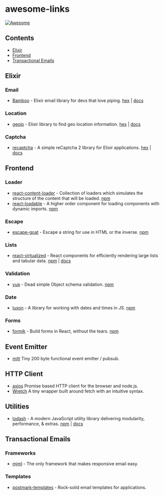 # awesome-links

[![Awesome](https://awesome.re/badge.svg)](https://awesome.re)

## Contents

- [Elixir](#elixir)
- [Frontend](#frontend)
- [Transactional Emails](#transactional-emails)

## Elixir

### Email

- [Bamboo](https://github.com/thoughtbot/bamboo) - Elixir email library for devs that love piping. [hex](https://hex.pm/packages/bamboo) | [docs](https://hexdocs.pm/bamboo/readme.html)

### Location

- [geoip](https://github.com/navinpeiris/geoip) - Elixir library to find geo location information. [hex](https://hex.pm/packages/geoip) | [docs](https://hexdocs.pm/geoip/api-reference.html)

### Captcha

- [recaptcha](https://github.com/samueljseay/recaptcha) - A simple reCaptcha 2 library for Elixir applications. [hex](https://hex.pm/packages/recaptcha) | [docs](https://hexdocs.pm/recaptcha/)

## Frontend

### Loader

- [react-content-loader](https://github.com/danilowoz/react-content-loader) - Collection of loaders which simulates the structure of the content that will be loaded. [npm](https://www.npmjs.com/package/react-content-loader)
- [react-loadable](https://github.com/thejameskyle/react-loadable) - A higher order component for loading components with dynamic imports. [npm](https://www.npmjs.com/package/react-loadable)

### Escape

- [escape-goat](https://github.com/sindresorhus/escape-goat) - Escape a string for use in HTML or the inverse. [npm](https://www.npmjs.com/package/escape-goat)

### Lists

- [react-virtualized](https://github.com/bvaughn/react-virtualized) - React components for efficiently rendering large lists and tabular data. [npm](https://www.npmjs.com/package/react-virtualized) | [docs](https://bvaughn.github.io/react-virtualized/#/components/List)

### Validation

- [yup](https://github.com/jquense/yup) - Dead simple Object schema validation. [npm](https://www.npmjs.com/package/yup)

### Date

- [luxon](https://github.com/moment/luxon) - A library for working with dates and times in JS. [npm](https://www.npmjs.com/package/luxon)

### Forms

- [formik](https://github.com/jaredpalmer/formik) - Build forms in React, without the tears. [npm](https://www.npmjs.com/package/formik)

## Event Emitter

- [mitt](https://github.com/developit/mitt) Tiny 200 byte functional event emitter / pubsub.

## HTTP Client

- [axios](https://github.com/axios/axios) Promise based HTTP client for the browser and node.js.
- [Wretch](https://github.com/elbywan/wretch) A tiny wrapper built around fetch with an intuitive syntax.

## Utilities

- [lodash](https://github.com/lodash/lodash) - A modern JavaScript utility library delivering modularity, performance, & extras. [npm](https://www.npmjs.com/package/lodash) | [docs](https://lodash.com/docs/)

## Transactional Emails

### Frameworks

- [mjml](https://mjml.io/) - The only framework that makes responsive email easy.

### Templates

- [postmark-templates](https://github.com/wildbit/postmark-templates) - Rock-solid email templates for applications. 
